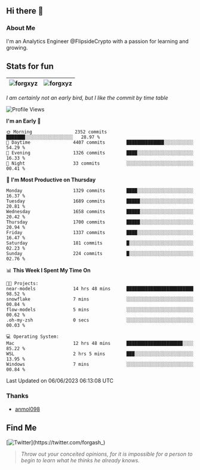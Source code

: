 ## Hi there 👋

### About Me

I'm an Analytics Engineer @FlipsideCrypto with a passion for learning and growing.
  
## Stats for fun

| <img align="center" src="https://github-readme-streak-stats.herokuapp.com/?user=forgxyz&theme=tokyonight" alt="forgxyz" /> | <img align="center" src="https://github-readme-stats.vercel.app/api?username=forgxyz&theme=tokyonight&show_icons=true" alt="forgxyz" /> |
| ------------- |------------- |

*I am certainly not an early bird, but I like the commit by time table*  

<!--START_SECTION:waka-->
![Profile Views](http://img.shields.io/badge/Profile%20Views-0-blue)

**I'm an Early 🐤** 

```text
🌞 Morning                2352 commits        ███████░░░░░░░░░░░░░░░░░░   28.97 % 
🌆 Daytime                4407 commits        ██████████████░░░░░░░░░░░   54.29 % 
🌃 Evening                1326 commits        ████░░░░░░░░░░░░░░░░░░░░░   16.33 % 
🌙 Night                  33 commits          ░░░░░░░░░░░░░░░░░░░░░░░░░   00.41 % 
```
📅 **I'm Most Productive on Thursday** 

```text
Monday                   1329 commits        ████░░░░░░░░░░░░░░░░░░░░░   16.37 % 
Tuesday                  1689 commits        █████░░░░░░░░░░░░░░░░░░░░   20.81 % 
Wednesday                1658 commits        █████░░░░░░░░░░░░░░░░░░░░   20.42 % 
Thursday                 1700 commits        █████░░░░░░░░░░░░░░░░░░░░   20.94 % 
Friday                   1337 commits        ████░░░░░░░░░░░░░░░░░░░░░   16.47 % 
Saturday                 181 commits         █░░░░░░░░░░░░░░░░░░░░░░░░   02.23 % 
Sunday                   224 commits         █░░░░░░░░░░░░░░░░░░░░░░░░   02.76 % 
```


📊 **This Week I Spent My Time On** 

```text
🐱‍💻 Projects: 
near-models              14 hrs 48 mins      █████████████████████████   98.52 % 
snowflake                7 mins              ░░░░░░░░░░░░░░░░░░░░░░░░░   00.84 % 
flow-models              5 mins              ░░░░░░░░░░░░░░░░░░░░░░░░░   00.62 % 
.oh-my-zsh               0 secs              ░░░░░░░░░░░░░░░░░░░░░░░░░   00.03 % 

💻 Operating System: 
Mac                      12 hrs 48 mins      █████████████████████░░░░   85.22 % 
WSL                      2 hrs 5 mins        ███░░░░░░░░░░░░░░░░░░░░░░   13.95 % 
Windows                  7 mins              ░░░░░░░░░░░░░░░░░░░░░░░░░   00.84 % 
```


 Last Updated on 06/06/2023 06:13:08 UTC
<!--END_SECTION:waka-->

### Thanks
 - [anmol098](https://github.com/anmol098/waka-readme-stats/)
  
## Find Me
[![Twitter](https://img.shields.io/twitter/url/https/twitter.com/forgash_.svg?style=social&label=Follow%20%40forgash_)](https://twitter.com/forgash_)


> *Throw out your conceited opinions, for it is impossible for a person to begin to learn what he thinks he already knows.* 
